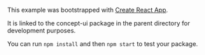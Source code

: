 This example was bootstrapped with [Create React App](https://github.com/facebook/create-react-app).

It is linked to the concept-ui package in the parent directory for development purposes.

You can run `npm install` and then `npm start` to test your package.
